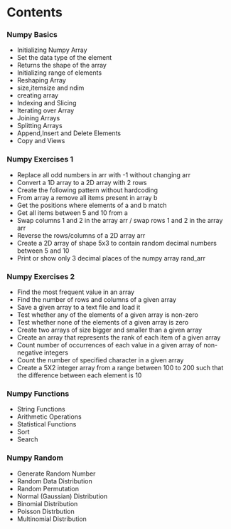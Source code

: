 # Contents

### Numpy Basics

* Initializing Numpy Array
* Set the data type of the element
* Returns the shape of the array
* Initializing range of elements
* Reshaping Array
* size,itemsize and ndim
* creating array
* Indexing and Slicing
* Iterating over Array
* Joining Arrays
* Splitting Arrays
* Append,Insert and Delete Elements
* Copy and Views

### Numpy Exercises 1

* Replace all odd numbers in arr with -1 without changing arr
* Convert a 1D array to a 2D array with 2 rows
* Create the following pattern without hardcoding
* From array a remove all items present in array b
* Get the positions where elements of a and b match
* Get all items between 5 and 10 from a
* Swap columns 1 and 2 in the array arr / swap rows 1 and 2 in the array arr
* Reverse the rows/columns of a 2D array arr
* Create a 2D array of shape 5x3 to contain random decimal numbers between 5 and 10
* Print or show only 3 decimal places of the numpy array rand_arr

### Numpy Exercises 2

* Find the most frequent value in an array
* Find the number of rows and columns of a given array
* Save a given array to a text file and load it
* Test whether any of the elements of a given array is non-zero
* Test whether none of the elements of a given array is zero
* Create two arrays of size bigger and smaller than a given array
* Create an array that represents the rank of each item of a given array
* Count number of occurrences of each value in a given array of non-negative integers
* Count the number of specified character in a given array
* Create a 5X2 integer array from a range between 100 to 200 such that the difference between each element is 10

### Numpy Functions

* String Functions
* Arithmetic Operations
* Statistical Functions
* Sort
* Search

### Numpy Random

* Generate Random Number
* Random Data Distribution
* Random Permutation
* Normal (Gaussian) Distribution
* Binomial Distribution
* Poisson Distrbution
* Multinomial Distribution
